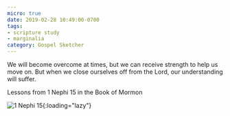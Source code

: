 ```yaml
---
micro: true
date: 2019-02-28 10:49:00-0700
tags:
- scripture study
- marginalia
category: Gospel Sketcher
---
```


We will become overcome at times, but we can receive strength to help us move on. But when we close ourselves off from the Lord, our understanding will suffer.

Lessons from 1 Nephi 15 in the Book of Mormon

![1 Nephi 15](https://media.bennorris.org/images/gospelsketcher/uploads/2019/53af958930.jpg){:loading="lazy"}